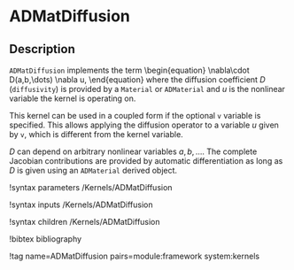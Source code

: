 # ADMatDiffusion

## Description

`ADMatDiffusion` implements the term
\begin{equation}
\nabla\cdot D(a,b,\dots) \nabla u,
\end{equation}
where the diffusion coefficient $D$ (`diffusivity`) is provided by a `Material` or
`ADMaterial` and $u$ is the nonlinear variable the kernel is operating on.

This kernel can be used in a coupled form if the optional `v` variable is
specified. This allows applying the diffusion operator to a variable $u$ given
by `v`, which is different from the kernel variable.

$D$ can depend on arbitrary nonlinear variables $a,b,\dots$. The complete
Jacobian contributions are provided by automatic differentiation as long as $D$
is given using an `ADMaterial` derived object.

!syntax parameters /Kernels/ADMatDiffusion

!syntax inputs /Kernels/ADMatDiffusion

!syntax children /Kernels/ADMatDiffusion

!bibtex bibliography

!tag name=ADMatDiffusion pairs=module:framework system:kernels
